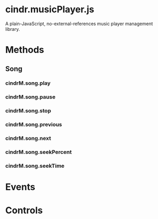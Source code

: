 # cindr.musicPlayer.js
A plain-JavaScript, no-external-references music player management library.

# Methods
## Song
### cindrM.song.play
### cindrM.song.pause
### cindrM.song.stop
### cindrM.song.previous
### cindrM.song.next
### cindrM.song.seekPercent
### cindrM.song.seekTime

# Events

# Controls
